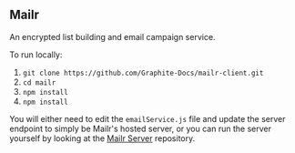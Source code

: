 ## Mailr

An encrypted list building and email campaign service.

To run locally: 

1. `git clone https://github.com/Graphite-Docs/mailr-client.git`  
2. `cd mailr`  
3. `npm install`  
4. `npm install`  

You will either need to edit the `emailService.js` file and update the server endpoint to simply be Mailr's hosted server, or you can run the server yourself by looking at the [Mailr Server](https://github.com/Graphite-Docs/mailr-server) repository.  